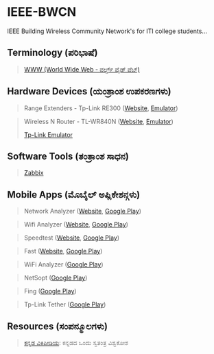 # IEEE-BWCN
IEEE Building Wireless Community Network's for ITI college students...

## Terminology (ಪರಿಭಾಷೆ)

> [WWW (World Wide Web - ವರ್ಲ್ಡ್ ವೈಡ್ ವೆಬ್)](https://kn.wikipedia.org/wiki/%E0%B2%B5%E0%B2%B0%E0%B3%8D%E0%B2%B2%E0%B3%8D%E0%B2%A1%E0%B3%8D_%E0%B2%B5%E0%B3%88%E0%B2%A1%E0%B3%8D_%E0%B2%B5%E0%B3%86%E0%B2%AC%E0%B3%8D)

## Hardware Devices (ಯಂತ್ರಾಂಶ ಉಪಕರಣಗಳು)

> Range Extenders - Tp-Link RE300 ([Website](https://www.tp-link.com/in/home-networking/range-extender/re200/), [Emulator](https://emulator.tp-link.com/re300/index.html))

> Wireless N Router - TL-WR840N ([Website](https://www.tp-link.com/in/home-networking/wifi-router/tl-wr840n/), [Emulator](https://emulator.tp-link.com/Emulator_TL-WR840NV6_EU/index.htm))
>
> [Tp-Link Emulator](https://www.tp-link.com/in/support/emulator/)

## Software Tools (ತಂತ್ರಾಂಶ ಸಾಧನ)

> [Zabbix](https://www.zabbix.com/)

## Mobile Apps (ಮೊಬೈಲ್ ಅಪ್ಲಿಕೇಶನ್ಗಳು)

> Network Analyzer ([Website](https://technet.net/netanalyzer), [Google Play](https://play.google.com/store/apps/details?id=net.techet.netanalyzerlite.an))

> Wifi Analyzer ([Website](https://www.wifianalyzer.info/), [Google Play](https://play.google.com/store/apps/details?id=cz.webprovider.wifianalyzer))

> Speedtest ([Website](https://www.speedtest.net/), [Google Play](https://play.google.com/store/search?q=speedtest&c=apps))

> Fast ([Website](https://fast.com/), [Google Play](https://play.google.com/store/apps/details?id=com.netflix.Speedtest&hl=en&gl=US))

> WiFi Analyzer ([Google Play](https://play.google.com/store/apps/details?id=abdelrahman.wifianalyzerpro&pcampaignid=web_share))

> NetSopt ([Google Play](https://play.google.com/store/search?q=NetSpot&c=apps&hl=en&gl=US))

> Fing ([Google Play](https://play.google.com/store/apps/details?id=com.overlook.android.fing&hl=en&gl=US))

> Tp-Link Tether ([Google Play](https://play.google.com/store/apps/details?id=com.tplink.tether&hl=en&gl=US))

## Resources (ಸಂಪನ್ಮೂಲಗಳು)

> [ಕನ್ನಡ ವಿಕಿಪೀಡಿಯ](https://kn.wikipedia.org/wiki/%E0%B2%AE%E0%B3%81%E0%B2%96%E0%B3%8D%E0%B2%AF_%E0%B2%AA%E0%B3%81%E0%B2%9F): ಕನ್ನಡದ ಒಂದು ಸ್ವತಂತ್ರ ವಿಶ್ವಕೋಶ

